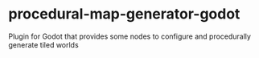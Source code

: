 # procedural-map-generator-godot
Plugin for Godot that provides some nodes to configure and procedurally generate tiled worlds
